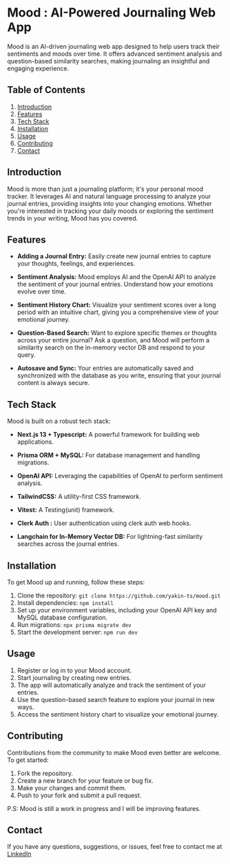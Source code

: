 # Mood : AI-Powered Journaling Web App

Mood is an AI-driven journaling web app designed to help users track their sentiments and moods over time. It offers advanced sentiment analysis and question-based similarity searches, making journaling an insightful and engaging experience.

## Table of Contents

1. [Introduction](#introduction)
2. [Features](#features)
3. [Tech Stack](#tech-stack)
4. [Installation](#installation)
5. [Usage](#usage)
6. [Contributing](#contributing)
7. [Contact](#contact)

## Introduction

Mood is more than just a journaling platform; it's your personal mood tracker. It leverages AI and natural language processing to analyze your journal entries, providing insights into your changing emotions. Whether you're interested in tracking your daily moods or exploring the sentiment trends in your writing, Mood has you covered.

## Features

-  **Adding a Journal Entry:** Easily create new journal entries to capture your thoughts, feelings, and experiences.

- **Sentiment Analysis:** Mood employs AI and the OpenAI API to analyze the sentiment of your journal entries. Understand how your emotions evolve over time.

- **Sentiment History Chart:** Visualize your sentiment scores over a long period with an intuitive chart, giving you a comprehensive view of your emotional journey.

- **Question-Based Search:** Want to explore specific themes or thoughts across your entire journal? Ask a question, and Mood will perform a similarity search on the in-memory vector DB and  respond to your query.

- **Autosave and Sync:** Your entries are automatically saved and synchronized with the database as you write, ensuring that your journal content is always secure.



## Tech Stack

Mood is built on a robust tech stack:

- **Next.js 13 + Typescript:** A powerful framework for building web applications.

- **Prisma ORM + MySQL:** For database management and handling migrations.

- **OpenAI API:** Leveraging the capabilities of OpenAI to perform sentiment analysis.

- **TailwindCSS:** A utility-first CSS framework.
-  **Vitest:**  A Testing(unit) framework.

- **Clerk Auth :** User authentication using clerk auth web hooks.

- **Langchain for In-Memory Vector DB:** For lightning-fast similarity searches across the journal entries.

## Installation

To get Mood up and running, follow these steps:

1. Clone the repository: `git clone https://github.com/yakin-ts/mood.git`
2. Install dependencies: `npm install`
3. Set up your environment variables, including your OpenAI API key and MySQL database configuration.
4. Run migrations: `npx prisma migrate dev`
5. Start the development server: `npm run dev`

## Usage

1. Register or log in to your Mood account.
2. Start journaling by creating new entries.
3. The app will automatically analyze and track the sentiment of your entries.
4. Use the question-based search feature to explore your journal in new ways.
5. Access the sentiment history chart to visualize your emotional journey.





## Contributing

Contributions from the community to make Mood even better are welcome. To get started:

1. Fork the repository.
2. Create a new branch for your feature or bug fix.
3. Make your changes and commit them.
4. Push to your fork and submit a pull request.

P.S: Mood is still a work in progress and I will be improving features.

## Contact

If you have any questions, suggestions, or issues, feel free to contact me at [LinkedIn](https://www.linkedin.com/in/yakin-teshome/)
